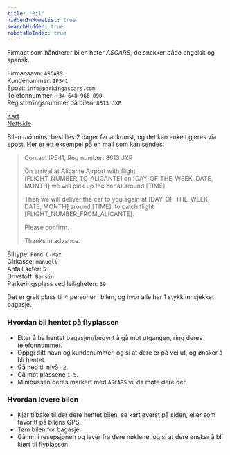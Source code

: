 ```yaml
---
title: "Bil"
hiddenInHomeList: true
searchHidden: true
robotsNoIndex: true
---
```


Firmaet som håndterer bilen heter *ASCARS*, de snakker både engelsk og spansk.

Firmanaavn: `ASCARS`\
Kundenummer: `IP541`\
Epost: `info@parkingascars.com`\
Telefonnummer: `+34 648 966 090`\
Registreringsnummer på bilen: `8613 JXP`


[Kart](https://goo.gl/maps/cV7Sh8qjYRpZ2NtMA)\
[Nettside](https://parkingascars.com/)

Bilen *må* minst bestilles 2 dager før ankomst, og det kan enkelt gjøres via epost. Her er ett eksempel på en mail som kan sendes:
> Contact IP541, Reg number: 8613 JXP
>
> On arrival at Alicante Airport with flight [FLIGHT_NUMBER_TO_ALICANTE] on [DAY_OF_THE_WEEK, DATE, MONTH] we will pick up the car at around [TIME].
>
> Then we will deliver the car to you again at [DAY_OF_THE_WEEK, DATE, MONTH] around [TIME], to catch flight [FLIGHT_NUMBER_FROM_ALICANTE].
>
> Please confirm.
>
> Thanks in advance.


Biltype: `Ford C-Max`\
Girkasse: `manuell`\
Antall seter: `5`\
Drivstoff: `Bensin`\
Parkeringsplass ved leiligheten: `39`

Det er greit plass til 4 personer i bilen, og hvor alle har 1 stykk innsjekket bagasje.

### Hvordan bli hentet på flyplassen

- Etter å ha hentet bagasjen/begynt å gå mot utgangen, ring deres telefonnummer.
- Oppgi ditt navn og kundenummer, og si at dere er på vei ut, og ønsker å bli hentet.
- Gå ned til nivå `-2`.
- Gå mot plassene `1-5`.
- Minibussen deres markert med `ASCARS` vil da møte dere der.

### Hvordan levere bilen

- Kjør tilbake til der dere hentet bilen, se kart øverst på siden, eller som favoritt på bilens GPS.
- Tøm bilen for bagasje.
- Gå inn i resepsjonen og lever fra dere nøklene, og si at dere ønsker å bli kjørt til flyplassen.
